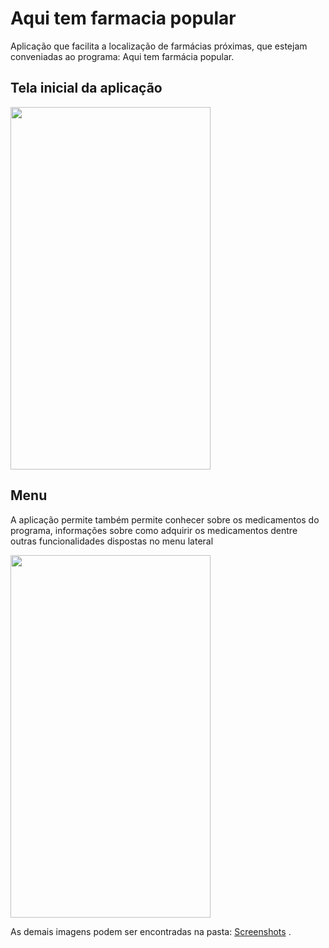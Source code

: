 # Aqui tem farmacia popular

Aplicação que facilita a localização de farmácias próximas, que estejam conveniadas ao programa: Aqui tem farmácia popular.

## Tela inicial da aplicação

<img src="https://github.com/fernandasj/aqui-tem-farmacia-popular-pdm/blob/master/Screenshots/Home.jpg" width="320" height="580" />


## Menu 
A aplicação permite também permite conhecer sobre os medicamentos do programa, informações sobre como adquirir os medicamentos dentre outras funcionalidades dispostas no menu lateral

<img src="https://github.com/fernandasj/aqui-tem-farmacia-popular-pdm/blob/master/Screenshots/Menu.jpg" width="320" height="580" />

As demais imagens podem ser encontradas na pasta: <a href="https://github.com/fernandasj/aqui-tem-farmacia-popular-pdm/tree/master/Screenshots">Screenshots</a>
.
